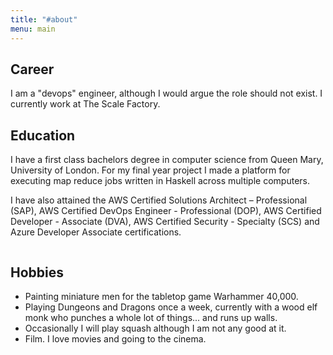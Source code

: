 ```yaml
---
title: "#about"
menu: main
---
```


## Career

I am a "devops" engineer, although I would argue the role should not exist. I currently work at The Scale Factory.

## Education

I have a first class bachelors degree in computer science from Queen Mary, University of London. For my final year project I made a platform for executing map reduce jobs written in Haskell across multiple computers.

I have also attained the AWS Certified Solutions Architect – Professional (SAP), AWS Certified DevOps Engineer - Professional (DOP), AWS Certified Developer - Associate (DVA), AWS Certified Security - Specialty (SCS) and Azure Developer Associate certifications.

<div style="display: flex; justify-content: space-evenly; flex-wrap: wrap;">

<div data-iframe-width="150" data-iframe-height="270" data-share-badge-id="f1877ea2-a5ab-4d42-9d3c-73e85a3a4514" data-share-badge-host="https://www.credly.com"></div>

<div data-iframe-width="150" data-iframe-height="270" data-share-badge-id="f611ee4f-b789-4a61-8893-cb4923337e84" data-share-badge-host="https://www.credly.com"></div>

<div data-iframe-width="150" data-iframe-height="270" data-share-badge-id="0dee4ca0-3d8c-41f9-92ee-f11bcb600bce" data-share-badge-host="https://www.credly.com"></div>

<div data-iframe-width="150" data-iframe-height="270" data-share-badge-id="9ed61a8a-cb18-4cd5-b013-50fcf891e233" data-share-badge-host="https://www.credly.com"></div>

<div data-iframe-width="150" data-iframe-height="270" data-share-badge-id="187d7cb5-0329-4925-9f18-a8a0324e433b" data-share-badge-host="https://www.credly.com"></div>

<script type="text/javascript" async src="//cdn.credly.com/assets/utilities/embed.js"></script>

</div>

## Hobbies

* Painting miniature men for the tabletop game Warhammer 40,000.
* Playing Dungeons and Dragons once a week, currently with a wood elf monk who punches a whole lot of things... and runs up walls.
* Occasionally I will play squash although I am not any good at it.
* Film. I love movies and going to the cinema.